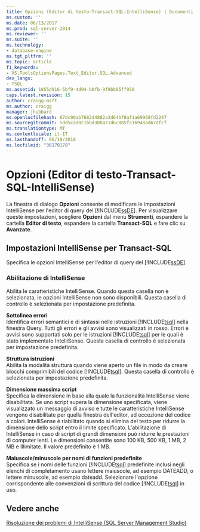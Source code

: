 ```yaml
---
title: Opzioni (Editor di testo-Transact-SQL-IntelliSense) | Documenti Microsoft
ms.custom: ''
ms.date: 06/13/2017
ms.prod: sql-server-2014
ms.reviewer: ''
ms.suite: ''
ms.technology:
- database-engine
ms.tgt_pltfrm: ''
ms.topic: article
f1_keywords:
- VS.ToolsOptionsPages.Text_Editor.SQL.Advanced
dev_langs:
- TSQL
ms.assetid: 1855d916-5bf9-4d94-b0fb-9f9bb05ff950
caps.latest.revision: 15
author: craigg-msft
ms.author: craigg
manager: jhubbard
ms.openlocfilehash: 67dc90ab7682d4882a3d64b78af1a69968fd2247
ms.sourcegitcommit: 5dd5cad0c1bbd308471d6c885f516948ad67dfcf
ms.translationtype: MT
ms.contentlocale: it-IT
ms.lasthandoff: 06/19/2018
ms.locfileid: "36170178"
---
```

# <a name="options-text-editor-transact-sql-intellisense"></a>Opzioni (Editor di testo-Transact-SQL-IntelliSense)
  La finestra di dialogo **Opzioni** consente di modificare le impostazioni IntelliSense per l'editor di query del [!INCLUDE[ssDE](../includes/ssde-md.md)]. Per visualizzare queste impostazioni, scegliere **Opzioni** dal menu **Strumenti**, espandere la cartella **Editor di testo**, espandere la cartella **Transact-SQL** e fare clic su **Avanzate**.  
  
## <a name="transact-sql-intellisense-settings"></a>Impostazioni IntelliSense per Transact-SQL  
 Specifica le opzioni IntelliSense per l'editor di query del [!INCLUDE[ssDE](../includes/ssde-md.md)].  
  
### <a name="enable-intellisense"></a>Abilitazione di IntelliSense  
 Abilita le caratteristiche IntelliSense. Quando questa casella non è selezionata, le opzioni IntelliSense non sono disponibili. Questa casella di controllo è selezionata per impostazione predefinita.  
  
 **Sottolinea errori**  
 Identifica errori semantici e di sintassi nelle istruzioni [!INCLUDE[tsql](../includes/tsql-md.md)] nella finestra Query. Tutti gli errori e gli avvisi sono visualizzati in rosso. Errori e avvisi sono supportati solo per le istruzioni [!INCLUDE[tsql](../includes/tsql-md.md)] per le quali è stato implementato IntelliSense. Questa casella di controllo è selezionata per impostazione predefinita.  
  
 **Struttura istruzioni**  
 Abilita la modalità struttura quando viene aperto un file in modo da creare blocchi comprimibili del codice [!INCLUDE[tsql](../includes/tsql-md.md)]. Questa casella di controllo è selezionata per impostazione predefinita.  
  
 **Dimensione massima script**  
 Specifica la dimensione in base alla quale la funzionalità IntelliSense viene disabilitata. Se uno script supera la dimensione specificata, viene visualizzato un messaggio di avviso e tutte le caratteristiche IntelliSense vengono disabilitate per quella finestra dell'editor, ad eccezione del codice a colori. IntelliSense è riabilitato quando si elimina del testo per ridurre la dimensione dello script entro il limite specificato. L'abilitazione di IntelliSense in caso di script di grandi dimensioni può ridurre le prestazioni di computer lenti. Le dimensioni consentite sono 100 KB, 500 KB, 1 MB, 2 MB e Illimitate. Il valore predefinito è 1 MB.  
  
 **Maiuscole/minuscole per nomi di funzioni predefinite**  
 Specifica se i nomi delle funzioni [!INCLUDE[tsql](../includes/tsql-md.md)] predefinite inclusi negli elenchi di completamento usano lettere maiuscole, ad esempio DATEADD, o lettere minuscole, ad esempio dateadd. Selezionare l'opzione corrispondente alle convenzioni di scrittura del codice [!INCLUDE[tsql](../includes/tsql-md.md)] in uso.  
  
## <a name="see-also"></a>Vedere anche  
 [Risoluzione dei problemi di IntelliSense &#40;SQL Server Management Studio&#41;](../relational-databases/scripting/troubleshooting-intellisense.md)  
  
  